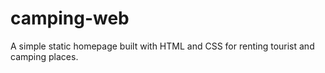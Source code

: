 # camping-web
A simple static homepage built with HTML and CSS for renting tourist and camping places.
